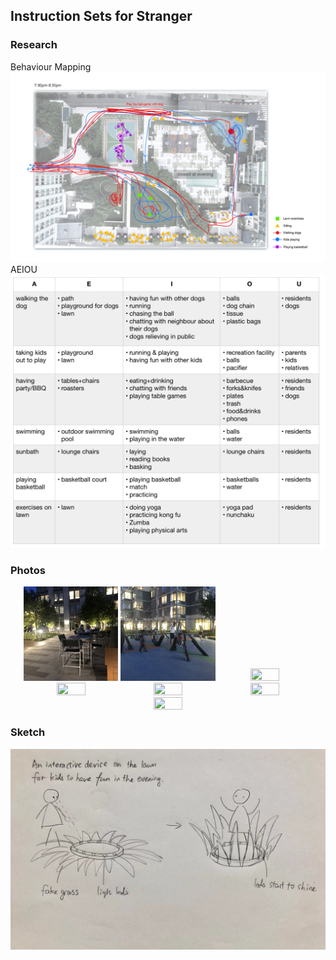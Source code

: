 
## Instruction Sets for Stranger

### Research
Behaviour Mapping
![](https://github.com/EffieSong/effiesong.github.io/raw/master/img-folder/BehaviourMapping.jpg)
AEIOU
![](https://github.com/EffieSong/effiesong.github.io/raw/master/img-folder/AEIOU.jpg)
### Photos
<div align="center">
<img src="https://github.com/EffieSong/effiesong.github.io/raw/master/img-folder/IMG_1974.jpg" width="30%" height="30%">
<img src="https://github.com/EffieSong/effiesong.github.io/raw/master/img-folder/IMG_1978.jpg" width="30%" height="30%">
<img src="https://github.com/EffieSong/effiesong.github.io/raw/master/img-folder/IMG_1980.HEIC" width="30%" height="30%">
<img src="https://github.com/EffieSong/effiesong.github.io/raw/master/img-folder/IMG_1982.HEIC" width="30%" height="30%">
    <img src="https://github.com/EffieSong/effiesong.github.io/raw/master/img-folder/IMG_1983.HEIC" width="30%" height="30%">
    <img src="https://github.com/EffieSong/effiesong.github.io/raw/master/img-folder/IMG_1984.HEIC" width="30%" height="30%">
    <img src="https://github.com/EffieSong/effiesong.github.io/raw/master/img-folder/IMG_1985.HEIC" width="30%" height="30%">
</div>

    



### Sketch
![](https://github.com/EffieSong/effiesong.github.io/raw/master/img-folder/firstsketch.jpeg)
